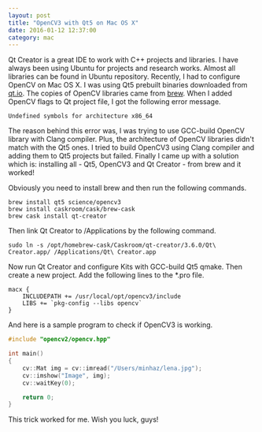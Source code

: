```yaml
---
layout: post
title: "OpenCV3 with Qt5 on Mac OS X"
date: 2016-01-12 12:37:00
category: mac
---
```

Qt Creator is a great IDE to work with C++ projects and libraries. I have always been using Ubuntu for projects and research works. Almost all libraries can be found in Ubuntu repository. Recently, I had to configure OpenCV on Mac OS X. I was using Qt5 prebuilt binaries downloaded from [qt.io](http://www.qt.io/download-open-source/). The copies of OpenCV libraries came from [brew](http://brew.sh/). When I added OpenCV flags to Qt project file, I got the following error message.

```
Undefined symbols for architecture x86_64
```

The reason behind this error was, I was trying to use GCC-build OpenCV library with Clang compiler. Plus, the architecture of OpenCV libraries didn't match with the Qt5 ones. I tried to build OpenCV3 using Clang compiler and adding them to Qt5 projects but failed. Finally I came up with a solution which is: installing all - Qt5, OpenCV3 and Qt Creator - from brew and it worked!

Obviously you need to install brew and then run the following commands.

```shell
brew install qt5 science/opencv3
brew install caskroom/cask/brew-cask
brew cask install qt-creator
```

Then link Qt Creator to /Applications by the following command.

```shell
sudo ln -s /opt/homebrew-cask/Caskroom/qt-creator/3.6.0/Qt\ Creator.app/ /Applications/Qt\ Creator.app
```

Now run Qt Creator and configure Kits with GCC-build Qt5 qmake. Then create a new project. Add the following lines to the *.pro file.

```shell
macx {
    INCLUDEPATH += /usr/local/opt/opencv3/include
    LIBS += `pkg-config --libs opencv`
}
```

And here is a sample program to check if OpenCV3 is working.

```cpp
#include "opencv2/opencv.hpp"

int main()
{
    cv::Mat img = cv::imread("/Users/minhaz/lena.jpg");
    cv::imshow("Image", img);
    cv::waitKey(0);

    return 0;
}
```

This trick worked for me. Wish you luck, guys!
